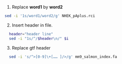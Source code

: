 
1. Replace **word1** by **word2**

```bash
sed -i '1s/word1/word2/g' NHEK_pAplus.rci
```

2. Insert header in file.

```bash
  header="header line"
  sed -i "1s/^/$header\n/" $i
```

3. Replace gtf header

```bash
  sed -i 's/^>[0-9]\+[…… ]/>/g' mm9_salmon_index.fa
```
